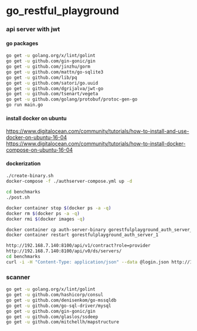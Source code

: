 # go\_restful\_playground

### api server with jwt

#### go packages
```bash
go get -u golang.org/x/lint/golint
go get -u github.com/gin-gonic/gin
go get -u github.com/jinzhu/gorm
go get -u github.com/mattn/go-sqlite3
go get -u github.com/lib/pq
go get -u github.com/satori/go.uuid
go get -u github.com/dgrijalva/jwt-go
go get -u github.com/tsenart/vegeta
go get -u github.com/golang/protobuf/protoc-gen-go
go run main.go
```
#### install docker on ubuntu
https://www.digitalocean.com/community/tutorials/how-to-install-and-use-docker-on-ubuntu-16-04
https://www.digitalocean.com/community/tutorials/how-to-install-docker-compose-on-ubuntu-16-04

#### dockerization
```bash
./create-binary.sh
docker-compose -f ./authserver-compose.yml up -d

cd benchmarks
./post.sh

docker container stop $(docker ps -a -q)
docker rm $(docker ps -a -q)
docker rmi $(docker images -q)
```

```bash
docker container cp auth-server-binary gorestfulplayground_auth_server_1:/
docker container restart gorestfulplayground_auth_server_1
```

```bash
http://192.168.7.140:8100/api/v1/contract?role=provider
http://192.168.7.140:8100/api/v0/ds/servers/
cd benchmarks
curl -i -H "Content-Type: application/json" --data @login.json http://192.168.7.140:8100/api/v1/login/
```

### scanner
```bash
go get -u golang.org/x/lint/golint
go get -u github.com/hashicorp/consul
go get -u github.com/denisenkom/go-mssqldb
go get -u github.com/go-sql-driver/mysql
go get -u github.com/gin-gonic/gin
go get -u github.com/glaslos/ssdeep
go get -u github.com/mitchellh/mapstructure
```

